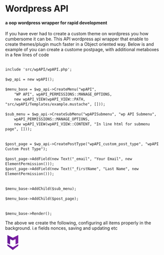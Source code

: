 # Wordpress API
#### a oop wordpress wrapper for rapid development

If you have ever had to create a custom theme on wordpress you how cumbersome it can be. This API wordpress api
wrapper that enable  to create themes/plugin much faster in a Object oriented way. Below is and example of you can
create a custome postpage, with additional metaboxes in a few lines of code

```<?php

include 'src/wpAPI/wpAPI.php';

$wp_api = new wpAPI();

$menu_base = $wp_api->CreateMenu("wpAPI",
    "WP API", wpAPI_PERMISSIONS::MANAGE_OPTIONS,
    new wpAPI_VIEW(wpAPI_VIEW::PATH, "src/wpAPI/Templates/example.mustache", []));

$sub_menu = $wp_api->CreateSubMenu("wpAPISubmenu", "wp API Submenu",
    wpAPI_PERMISSIONS::MANAGE_OPTIONS,
    new wpAPI_VIEW(wpAPI_VIEW::CONTENT, "In line html for submenu page", []));


$post_page = $wp_api->CreatePostType("wpAPI_custom_post_type", "wpAPI Custom Post Type");

$post_page->AddField(new Text("_email", "Your Email", new ElementPermission()));
$post_page->AddField(new Text("_firstName", "Last Name", new ElementPermission()));


$menu_base->AddChild($sub_menu);

$menu_base->AddChild($post_page);


$menu_base->Render();
```

The above we create the following, configuring all items properly in the background. i.e fields nonces, saving and updating etc

![alt text](https://github.com/adam-p/markdown-here/raw/master/src/common/images/icon48.png "Logo Title Text 1")
